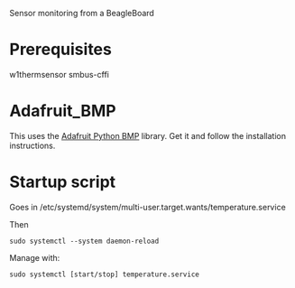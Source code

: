 Sensor monitoring from a BeagleBoard

# Prerequisites
w1thermsensor
smbus-cffi

# Adafruit_BMP
This uses the [Adafruit Python BMP](https://github.com/adafruit/Adafruit_Python_BMP)
library.  Get it and follow the installation instructions.

# Startup script
Goes in /etc/systemd/system/multi-user.target.wants/temperature.service

Then

    sudo systemctl --system daemon-reload

Manage with:

    sudo systemctl [start/stop] temperature.service
